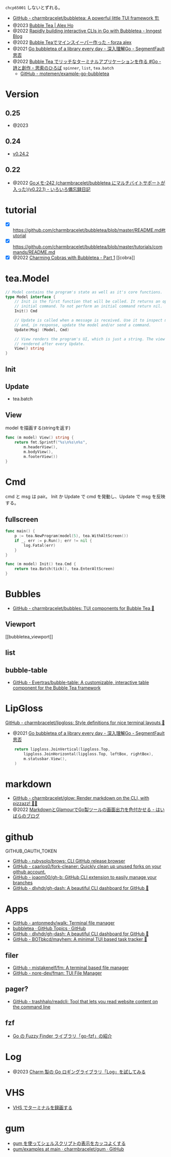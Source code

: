 `chcp65001` しないとずれる。

- [GitHub - charmbracelet/bubbletea: A powerful little TUI framework 🏗](https://github.com/charmbracelet/bubbletea)
- @2023 [Bubble Tea | Alex Ho](https://alexho.dev/post/bubbletea/)
- @2022 [Rapidly building interactive CLIs in Go with Bubbletea - Inngest Blog](https://www.inngest.com/blog/interactive-clis-with-bubbletea)
- @2022  [Bubble Teaでマインスイーパー作った - forza alex](https://ybalexdp.hatenablog.com/entry/2022/07/24/181932)
- @2021 [Go bubbletea of a library every day - 深入理解Go - SegmentFault 思否](https://segmentfault.com/a/1190000040179971/en)
- @2022 [Bubble Tea でリッチなターミナルアプリケーションを作る #Go - 詩と創作・思索のひろば](https://motemen.hatenablog.com/entry/2022/06/introduction-to-go-bubbletea)
`spinner`, `list`, `tea.batch`
	- [GitHub - motemen/example-go-bubbletea](https://github.com/motemen/example-go-bubbletea/tree/main)
 
# Version
## 0.25
- @2023
## 0.24
- [v0.24.2](https://github.com/charmbracelet/bubbletea/releases/tag/v0.24.2)
## 0.22
- @2022 [Goメモ-242 (charmbracelet/bubbletea にマルチバイトサポートが入った)(v0.22.1) - いろいろ備忘録日記](https://devlights.hatenablog.com/entry/2022/08/24/073000)

# tutorial
- [x] https://github.com/charmbracelet/bubbletea/blob/master/README.md#tutorial
- [x] https://github.com/charmbracelet/bubbletea/blob/master/tutorials/commands/README.md
- [x] @2022 [Charming Cobras with Bubbletea - Part 1](https://elewis.dev/charming-cobras-with-bubbletea-part-1)
[[cobra]]

# tea.Model
```go
// Model contains the program's state as well as it's core functions.
type Model interface {
	// Init is the first function that will be called. It returns an optional
	// initial command. To not perform an initial command return nil.
	Init() Cmd

	// Update is called when a message is received. Use it to inspect messages
	// and, in response, update the model and/or send a command.
	Update(Msg) (Model, Cmd)

	// View renders the program's UI, which is just a string. The view is
	// rendered after every Update.
	View() string
}
```

## Init

## Update

- tea.batch

## View

model を描画する(stringを返す)

```go
func (m model) View() string {
	return fmt.Sprintf("%s\n%s\n%s", 
		m.headerView(), 
		m.bodyView(), 
		m.footerView())
}
```


# Cmd
cmd と msg は pair。
Init か Update で cmd を発動し、Update で msg を反映する。

## fullscreen

```go
func main() {
	p := tea.NewProgram(model(5), tea.WithAltScreen())
	if _, err := p.Run(); err != nil {
		log.Fatal(err)
	}
}
```

```go
func (m model) Init() tea.Cmd {
	return tea.Batch(tick(), tea.EnterAltScreen)
}
```

# Bubbles
- [GitHub - charmbracelet/bubbles: TUI components for Bubble Tea 🫧](https://github.com/charmbracelet/bubbles)

## Viewport
[[bubbletea_viewport]]

## list
## bubble-table
- [GitHub - Evertras/bubble-table: A customizable, interactive table component for the Bubble Tea framework](https://github.com/Evertras/bubble-table)

# LipGloss
[GitHub - charmbracelet/lipgloss: Style definitions for nice terminal layouts 👄](https://github.com/charmbracelet/lipgloss)
- @2021 [Go bubbletea of a library every day - 深入理解Go - SegmentFault 思否](https://segmentfault.com/a/1190000040179971/en)

```go
	return lipgloss.JoinVertical(lipgloss.Top,
		lipgloss.JoinHorizontal(lipgloss.Top, leftBox, rightBox),
		m.statusbar.View(),
	)
```

# markdown
- [GitHub - charmbracelet/glow: Render markdown on the CLI, with pizzazz! 💅🏻](https://github.com/charmbracelet/glow)
- @2022 [MarkdownとGlamourでGo製ツールの画面出力を色付かせる - はいばらのブログ](https://haibara-works.hatenablog.com/entry/2022/08/30/003033)

# github
GITHUB_OAUTH_TOKEN
- [GitHub - rubysolo/brows: CLI GitHub release browser](https://github.com/rubysolo/brows)
- [GitHub - caarlos0/fork-cleaner: Quickly clean up unused forks on your github account.](https://github.com/caarlos0/fork-cleaner)
- [GitHub - joaom00/gh-b: GitHub CLI extension to easily manage your branches](https://github.com/joaom00/gh-b)
- [GitHub - dlvhdr/gh-dash: A beautiful CLI dashboard for GitHub 🚀](https://github.com/dlvhdr/gh-dash)

# Apps
- [GitHub - antonmedv/walk: Terminal file manager](https://github.com/antonmedv/walk)
- [bubbletea · GitHub Topics · GitHub](https://github.com/topics/bubbletea)
- [GitHub - dlvhdr/gh-dash: A beautiful CLI dashboard for GitHub 🚀](https://github.com/dlvhdr/gh-dash)
- [GitHub - BOTbkcd/mayhem: A minimal TUI based task tracker 📝](https://github.com/BOTbkcd/mayhem)

## filer
- [GitHub - mistakenelf/fm: A terminal based file manager](https://github.com/mistakenelf/fm)
- [GitHub - nore-dev/fman: TUI File Manager](https://github.com/nore-dev/fman)
## pager?
- [GitHub - trashhalo/readcli: Tool that lets you read website content on the command line](https://github.com/trashhalo/readcli)

## fzf
- [Go の Fuzzy Finder ライブラリ「go-fzf」の紹介](https://zenn.dev/kou_pg_0131/articles/go-fzf-introduction)

# Log
- @2023 [Charm 製の Go ロギングライブラリ「Log」を試してみる](https://zenn.dev/kou_pg_0131/articles/charm-log-introduction)

# VHS
- [VHS でターミナルを録画する](https://zenn.dev/kou_pg_0131/articles/vhs-introduction)

# gum
- [gum を使ってシェルスクリプトの表示をカッコよくする](https://zenn.dev/kou_pg_0131/articles/gum-introduction)
- [gum/examples at main · charmbracelet/gum · GitHub](https://github.com/charmbracelet/gum/tree/main/examples)
